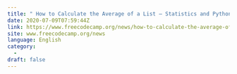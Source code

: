 ```yaml
---
title: " How to Calculate the Average of a List — Statistics and Python&#x27;s Mean Function Explained in Detail "
date: 2020-07-09T07:59:44Z
link: https://www.freecodecamp.org/news/how-to-calculate-the-average-of-a-list-statistics-and-pythons-mean-function-explained-in-detail/?utm_medium=RSS&utm_source=news.12bit.vn
site: www.freecodecamp.org/news
language: English
category:
  -   
draft: false
---
```

